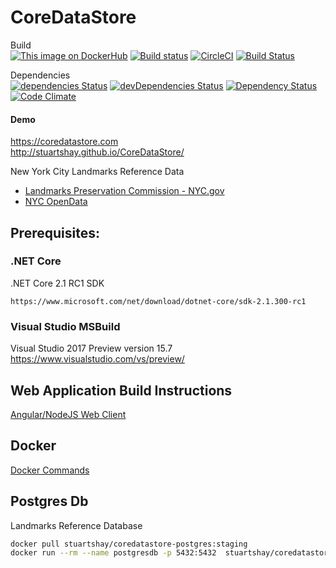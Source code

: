 # CoreDataStore

Build   
[![This image on DockerHub](https://img.shields.io/docker/pulls/stuartshay/coredatastore.svg)](https://hub.docker.com/r/stuartshay/coredatastore/) [![Build status](https://ci.appveyor.com/api/projects/status/4j2ebt69uw0e0wmg/branch/master?svg=true)](https://ci.appveyor.com/project/StuartShay/coredatastore/branch/master)
[![CircleCI](https://circleci.com/gh/stuartshay/CoreDataStore.svg?style=shield)](https://circleci.com/gh/stuartshay/CoreDataStore)
[![Build Status](https://travis-ci.org/stuartshay/CoreDataStore.svg?branch=master)](https://travis-ci.org/stuartshay/CoreDataStore)

Dependencies      
[![dependencies Status](https://david-dm.org/stuartshay/CoreDataStore/status.svg)](https://david-dm.org/stuartshay/CoreDataStore)
[![devDependencies Status](https://david-dm.org/stuartshay/CoreDataStore/dev-status.svg)](https://david-dm.org/stuartshay/CoreDataStore?type=dev) 
[![Dependency Status](https://dependencyci.com/github/stuartshay/CoreDataStore/badge)](https://dependencyci.com/github/stuartshay/CoreDataStore) 
[![Code Climate](https://codeclimate.com/github/stuartshay/CoreDataStore/badges/gpa.svg)](https://codeclimate.com/github/stuartshay/CoreDataStore)

#### Demo
https://coredatastore.com         
http://stuartshay.github.io/CoreDataStore/

New York City Landmarks Reference Data     

- [Landmarks Preservation Commission - NYC.gov](http://www1.nyc.gov/site/lpc/index.page)
- [NYC OpenData](http://opendata.cityofnewyork.us/)   

## Prerequisites:

### .NET Core

.NET Core 2.1 RC1 SDK 
```
https://www.microsoft.com/net/download/dotnet-core/sdk-2.1.300-rc1

```

### Visual Studio MSBuild

Visual Studio 2017 Preview version 15.7
https://www.visualstudio.com/vs/preview/

  
## Web Application Build Instructions
[Angular/NodeJS Web Client](https://github.com/stuartshay/CoreDataStore/tree/master/src/CoreDataStore.Web)


## Docker   

[Docker Commands](docker/README.md)      

## Postgres Db

Landmarks Reference Database    

```bash
docker pull stuartshay/coredatastore-postgres:staging 
docker run --rm --name postgresdb -p 5432:5432  stuartshay/coredatastore-postgres:staging 
```
